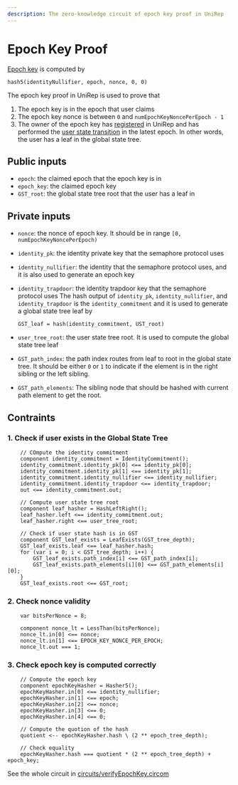 ```yaml
---
description: The zero-knowledge circuit of epoch key proof in UniRep
---
```


# Epoch Key Proof

[Epoch key](../protocol/glossary/epoch-key.md) is computed by

```
hash5(identityNullifier, epoch, nonce, 0, 0)
```

The epoch key proof in UniRep is used to prove that

1. The epoch key is in the epoch that user claims
2. The epoch key nonce is between `0` and `numEpochKeyNoncePerEpoch - 1`
3. The owner of the epoch key has [registered](https://github.com/vivianjeng/UniRep/blob/git-book/introduction/README.md#1.-registration) in UniRep and has performed the [user state transition](../protocol/glossary/user-state-transition.md) in the latest epoch. In other words, the user has a leaf in the global state tree.

## Public inputs

* `epoch`: the claimed epoch that the epoch key is in
* `epoch_key`: the claimed epoch key
* `GST_root`: the global state tree root that the user has a leaf in

## Private inputs

* `nonce`: the nonce of epoch key. It should be in range `[0, numEpochKeyNoncePerEpoch)`
* `identity_pk`: the identity private key that the semaphore protocol uses
* `identity_nullifier`: the identity that the semaphore protocol uses, and it is also used to generate an epoch key
*   `identity_trapdoor`: the identity trapdoor key that the semaphore protocol uses The hash output of `identity_pk`, `identity_nullifier`, and `identity_trapdoor` is the `identity_commitment` and it is used to generate a global state tree leaf by

    ```
    GST_leaf = hash(identity_commitment, UST_root)
    ```
* `user_tree_root`: the user state tree root. It is used to compute the global state tree leaf
* `GST_path_index`: the path index routes from leaf to root in the global state tree. It should be either `0` or `1` to indicate if the element is in the right sibling or the left sibling.
* `GST_path_elements`: The sibling node that should be hashed with current path element to get the root.

## Contraints

### 1. Check if user exists in the Global State Tree

```
    // COmpute the identity commitment
    component identity_commitment = IdentityCommitment();
    identity_commitment.identity_pk[0] <== identity_pk[0];
    identity_commitment.identity_pk[1] <== identity_pk[1];
    identity_commitment.identity_nullifier <== identity_nullifier;
    identity_commitment.identity_trapdoor <== identity_trapdoor;
    out <== identity_commitment.out;

    // Compute user state tree root
    component leaf_hasher = HashLeftRight();
    leaf_hasher.left <== identity_commitment.out;
    leaf_hasher.right <== user_tree_root;

    // Check if user state hash is in GST
    component GST_leaf_exists = LeafExists(GST_tree_depth);
    GST_leaf_exists.leaf <== leaf_hasher.hash;
    for (var i = 0; i < GST_tree_depth; i++) {
        GST_leaf_exists.path_index[i] <== GST_path_index[i];
        GST_leaf_exists.path_elements[i][0] <== GST_path_elements[i][0];
    }
    GST_leaf_exists.root <== GST_root;
```

### 2. Check nonce validity

```
    var bitsPerNonce = 8;

    component nonce_lt = LessThan(bitsPerNonce);
    nonce_lt.in[0] <== nonce;
    nonce_lt.in[1] <== EPOCH_KEY_NONCE_PER_EPOCH;
    nonce_lt.out === 1;
```

### 3. Check epoch key is computed correctly

```
    // Compute the epoch key
    component epochKeyHasher = Hasher5();
    epochKeyHasher.in[0] <== identity_nullifier;
    epochKeyHasher.in[1] <== epoch;
    epochKeyHasher.in[2] <== nonce;
    epochKeyHasher.in[3] <== 0;
    epochKeyHasher.in[4] <== 0;

    // Compute the quotion of the hash
    quotient <-- epochKeyHasher.hash \ (2 ** epoch_tree_depth);

    // Check equality
    epochKeyHasher.hash === quotient * (2 ** epoch_tree_depth) + epoch_key;
```

See the whole circuit in [circuits/verifyEpochKey.circom](https://github.com/appliedzkp/UniRep/blob/7e5cf425242134f73b6131778549b6039ea20a9b/circuits/verifyEpochKey.circom)
